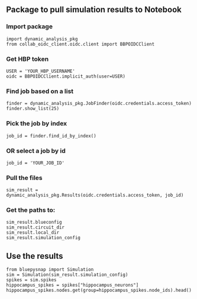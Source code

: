 ## Package to pull simulation results to Notebook


### Import package
```
import dynamic_analysis_pkg
from collab_oidc_client.oidc.client import BBPOIDCClient
```

### Get HBP token
```
USER = 'YOUR_HBP_USERNAME'
oidc = BBPOIDCClient.implicit_auth(user=USER)
```

### Find job based on a list
```
finder = dynamic_analysis_pkg.JobFinder(oidc.credentials.access_token)
finder.show_list(25)
```

### Pick the job by index
`job_id = finder.find_id_by_index()`

### OR select a job by id
`job_id = 'YOUR_JOB_ID'`



### Pull the files
`sim_result = dynamic_analysis_pkg.Results(oidc.credentials.access_token, job_id)`

### Get the paths to:
```
sim_result.blueconfig
sim_result.circuit_dir
sim_result.local_dir
sim_result.simulation_config
```


## Use the results
```
from bluepysnap import Simulation
sim = Simulation(sim_result.simulation_config)
spikes = sim.spikes
hippocampus_spikes = spikes["hippocampus_neurons"]
hippocampus_spikes.nodes.get(group=hippocampus_spikes.node_ids).head()
```
